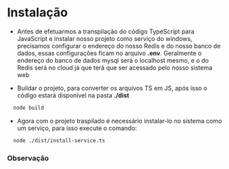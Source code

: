 # Instalação

- Antes de efetuarmos a transpilação do código TypeScript para JavaScript e instalar nosso projeto como serviço do windows, precisamos configurar o endereço do nosso Redis e do nosso banco de dados, essas configurações ficam no arquivo **.env**. Geralmente o endereço do banco de dados mysql será o localhost mesmo, e o do Redis será no cloud já que terá que ser acessado pelo nosso sistema web

- Buildar o projeto, para converter os arquivos TS em JS, após isso o código estará disponível na pasta **./dist**

```bash
  node build
```

- Agora com o projeto traspilado é necessário instalar-lo no sistema como um serviço, para isso execute o comando:

```bash
  node ./dist/install-service.ts
```

### Observação
